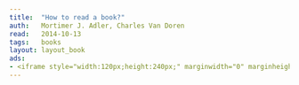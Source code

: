 ```yaml
---
title:	"How to read a book?"
auth:	Mortimer J. Adler, Charles Van Doren
read:	2014-10-13
tags:	books
layout: layout_book
ads:
- <iframe style="width:120px;height:240px;" marginwidth="0" marginheight="0" scrolling="no" frameborder="0" src="//ws-na.amazon-adsystem.com/widgets/q?ServiceVersion=20070822&OneJS=1&Operation=GetAdHtml&MarketPlace=US&source=ss&ref=ss_til&ad_type=product_link&tracking_id=wkoszek-20&marketplace=amazon&region=US&placement=0671212095&asins=0671212095&linkId=D4TTPRGSNFS6Y43M&show_border=false&link_opens_in_new_window=true&price_color=333333&title_color=C00000&bg_color=FFFFFF"></iframe>
---
```

